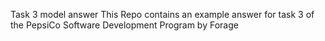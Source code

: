 Task 3 model answer
This Repo contains an example answer for task 3 of the PepsiCo Software Development Program by Forage
